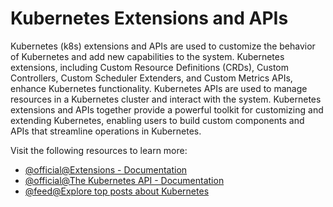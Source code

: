 # Kubernetes Extensions and APIs

Kubernetes (k8s) extensions and APIs are used to customize the behavior of Kubernetes and add new capabilities to the system. Kubernetes extensions, including Custom Resource Definitions (CRDs), Custom Controllers, Custom Scheduler Extenders, and Custom Metrics APIs, enhance Kubernetes functionality. Kubernetes APIs are used to manage resources in a Kubernetes cluster and interact with the system. Kubernetes extensions and APIs together provide a powerful toolkit for customizing and extending Kubernetes, enabling users to build custom components and APIs that streamline operations in Kubernetes.

Visit the following resources to learn more:

- [@official@Extensions - Documentation](https://kubernetes.io/docs/concepts/extend-kubernetes/#extensions)
- [@official@The Kubernetes API - Documentation](https://kubernetes.io/docs/concepts/overview/kubernetes-api/)
- [@feed@Explore top posts about Kubernetes](https://app.daily.dev/tags/kubernetes?ref=roadmapsh)
